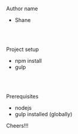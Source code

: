 Author name<br/>
 - Shane

<br/>
<br/>

 Project setup <br/>
  - npm install <br/>
  - gulp <br/>

<br/>
<br/>

 Prerequisites <br/>
  - nodejs
  - gulp installed (globally)

  Cheers!!!
